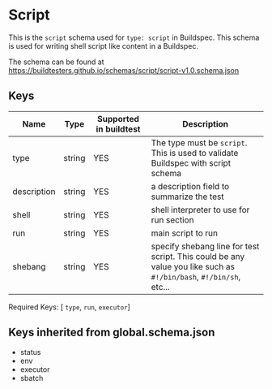 # Script

This is the `script` schema used for `type: script` in Buildspec. This schema
is used for writing shell script like content in a Buildspec.

The schema can be found at https://buildtesters.github.io/schemas/script/script-v1.0.schema.json

## Keys

| Name | Type | Supported in buildtest | Description | 
| ---- | ---- | -----------------------| ----------- | 
| type | string | YES | The type must be  `script`. This is used to validate Buildspec with script schema | 
| description | string | YES | a description field to summarize the test | 
| shell | string | YES | shell interpreter to use for run section | 
| run | string | YES | main script to run |
| shebang | string | YES | specify shebang line for test script. This could be any value you like such as `#!/bin/bash`, `#!/bin/sh`, etc... |

Required Keys: [ `type`, `run`, `executor`]

## Keys inherited from global.schema.json

- status
- env
- executor
- sbatch

